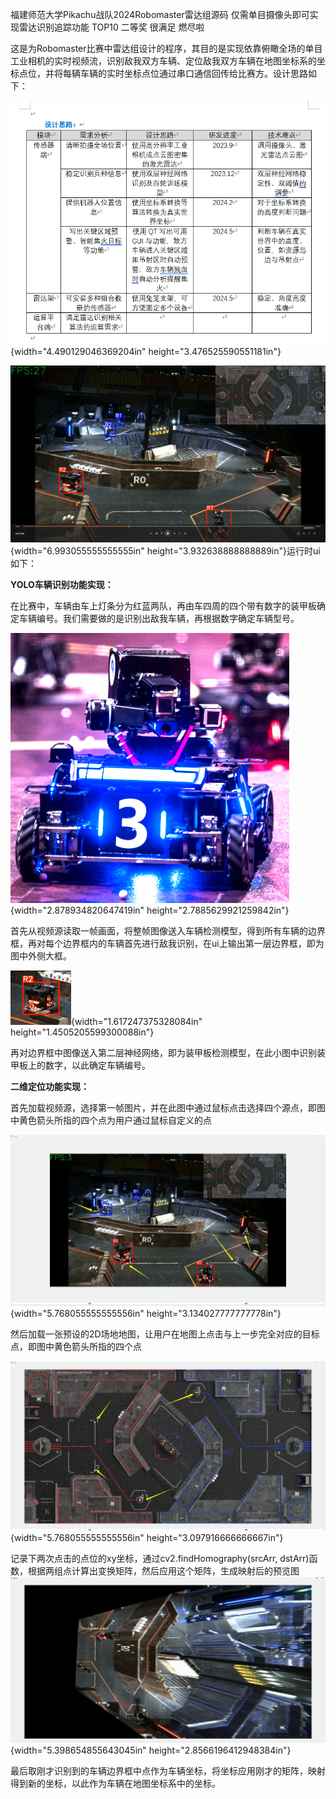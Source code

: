 福建师范大学Pikachu战队2024Robomaster雷达组源码
仅需单目摄像头即可实现雷达识别追踪功能
TOP10 二等奖 很满足 燃尽啦

这是为Robomaster比赛中雷达组设计的程序，其目的是实现依靠俯瞰全场的单目工业相机的实时视频流，识别敌我双方车辆、定位敌我双方车辆在地图坐标系的坐标点位，并将每辆车辆的实时坐标点位通过串口通信回传给比赛方。设计思路如下：

![](./media/media/image1.png){width="4.490129046369204in"
height="3.476525590551181in"}

![](./media/media/image2.png){width="6.993055555555555in"
height="3.932638888888889in"}运行时ui如下：

**YOLO车辆识别功能实现：**

在比赛中，车辆由车上灯条分为红蓝两队，再由车四周的四个带有数字的装甲板确定车辆编号。我们需要做的是识别出敌我车辆，再根据数字确定车辆型号。

![](./media/media/image3.png){width="2.878934820647419in"
height="2.7885629921259842in"}

首先从视频源读取一帧画面，将整帧图像送入车辆检测模型，得到所有车辆的边界框，再对每个边界框内的车辆首先进行敌我识别，在ui上输出第一层边界框，即为图中外侧大框。

![](./media/media/image4.png){width="1.617247375328084in"
height="1.4505205599300088in"}

再对边界框中图像送入第二层神经网络，即为装甲板检测模型，在此小图中识别装甲板上的数字，以此确定车辆编号。

**二维定位功能实现：**

首先加载视频源，选择第一帧图片，并在此图中通过鼠标点击选择四个源点，即图中黄色箭头所指的四个点为用户通过鼠标自定义的点

![](./media/media/image5.png){width="5.768055555555556in"
height="3.134027777777778in"}

然后加载一张预设的2D场地地图，让用户在地图上点击与上一步完全对应的目标点，即图中黄色箭头所指的四个点

![](./media/media/image6.png){width="5.768055555555556in"
height="3.097916666666667in"}

记录下两次点击的点位的xy坐标，通过cv2.findHomography(srcArr,
dstArr)函数，根据两组点计算出变换矩阵，然后应用这个矩阵，生成映射后的预览图![](./media/media/image7.png){width="5.398654855643045in"
height="2.8566196412948384in"}

最后取刚才识别到的车辆边界框中点作为车辆坐标，将坐标应用刚才的矩阵，映射得到新的坐标，以此作为车辆在地图坐标系中的坐标。
